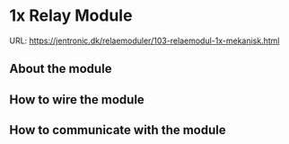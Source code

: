 # 1x Relay Module

URL: https://jentronic.dk/relaemoduler/103-relaemodul-1x-mekanisk.html

## About the module


## How to wire the module

## How to communicate with the module



